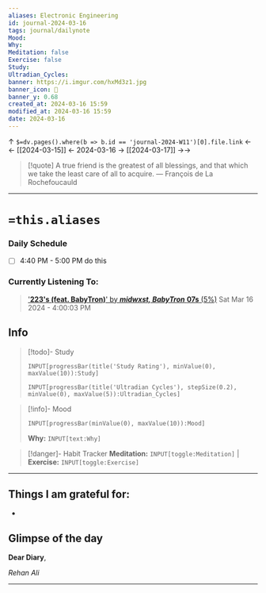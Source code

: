 ```yaml
---
aliases: Electronic Engineering
id: journal-2024-03-16
tags: journal/dailynote
Mood: 
Why: 
Meditation: false
Exercise: false
Study: 
Ultradian_Cycles: 
banner: https://i.imgur.com/hxMd3z1.jpg
banner_icon: 📅
banner_y: 0.68
created_at: 2024-03-16 15:59
modified_at: 2024-03-16 15:59
date: 2024-03-16
---
```


↑ `$=dv.pages().where(b => b.id == 'journal-2024-W11')[0].file.link`
<-<-  [[2024-03-15]]  <-  2024-03-16  ->  [[2024-03-17]]   ->->

> [!quote] A true friend is the greatest of all blessings, and that which we take the least care of all to acquire.
> — François de La Rochefoucauld

---
# `=this.aliases`
### Daily Schedule
- [ ] 4:40 PM - 5:00 PM do this
### Currently Listening To:
> ['**223's (feat. BabyTron)**' by ***midwxst, BabyTron*** **07s** (5%)](https://open.spotify.com/track/2Gn3xsO0hacXJy1Z2EHrgm)
> Sat Mar 16 2024 - 4:00:03 PM
## Info

> [!todo]- Study
> ```meta-bind
>INPUT[progressBar(title('Study Rating'), minValue(0), maxValue(10)):Study]
>```
> ```meta-bind
>INPUT[progressBar(title('Ultradian Cycles'), stepSize(0.2), minValue(0), maxValue(5)):Ultradian_Cycles]
>```

> [!info]- Mood
> ```meta-bind
> INPUT[progressBar(minValue(0), maxValue(10)):Mood]
> ```
> **Why:** `INPUT[text:Why]`

> [!danger]- Habit Tracker
> **Meditation:** `INPUT[toggle:Meditation]` | **Exercise:** `INPUT[toggle:Exercise]` 

---
## Things I am grateful for:
- 


## Glimpse of the day

**Dear Diary**,


*Rehan Ali*

---